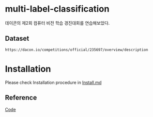 # multi-label-classification
데이콘의 제2회 컴퓨터 비전 학습 경진대회를 연습해보았다.

## Dataset
```
https://dacon.io/competitions/official/235697/overview/description
```

# Installation
Please check Installation procedure in [Install.md]()


## Reference
[Code](https://dacon.io/competitions/official/235697/codeshare/2440?page=1&dtype=recent)